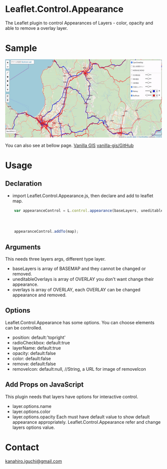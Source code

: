 # Leaflet.Control.Appearance
The Leaflet plugin to control Appearances of Layers - color, opacity and able to remove a overlay layer.

# Sample
![Leaflet.Control.Appearance](./img/sample.gif)

You can also see at bellow page.
[Vanilla GIS](https://github.com/Kanahiro/vanilla-gis)
[vanilla-gis/GitHub](https://github.com/Kanahiro/vanilla-gis)

# Usage
## Declaration
- import Leaflet.Control.Appearance.js, then declare and add to leaflet map.

```JavaScript
	var appearanceControl = L.control.appearance(baseLayers, uneditableOverlays, overlays, {opacity:true,
			                                                                        		remove:true,
			                                                                        		color:true,
			                                                                        		removeIcon:"./static/js/leaflet/img/remove_icon.png"});
	appearanceControl.addTo(map);
```

## Arguments
This needs three layers args, different type layer.
- baseLayers is array of BASEMAP and they cannot be changed or removed.
- uneditableOverlays is array of OVERLAY you don't want change their appearance.
- overlays is array of OVERLAY, each OVERLAY can be changed appearance and removed.

## Options
Leaflet.Control.Appearance has some options. You can choose elements can be controlled.
- position: default:'topright'
- radioCheckbox: default:true
- layerName: default:true
- opacity: default:false
- color: default:false
- remove: default:false
- removeIcon: default:null, //String, a URL for image of removeIcon

## Add Props on JavaScript
This plugin needs that layers have options for interactive control.
- layer.options.name
- layer.options.color
- layer.options.opacity
Each must have default value to show default appearance appropriately.
Leaflet.Control.Appearance refer and change layers options value.

# Contact
kanahiro.iguchi@gmail.com